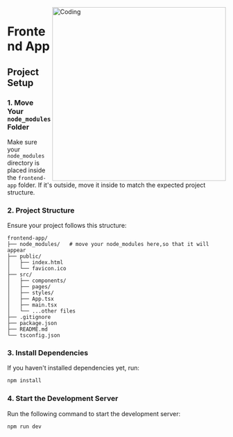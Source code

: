 <img align="right" alt="Coding" width="400" src="https://cdn.dribbble.com/users/2401141/screenshots/5487982/media/f94135193d842e240e9c1267e4d9ca89.gif" />

# Frontend App

## Project Setup

### 1. Move Your `node_modules` Folder
Make sure your `node_modules` directory is placed inside the `frontend-app` folder. If it's outside, move it inside to match the expected project structure.

### 2. Project Structure
Ensure your project follows this structure:

```
frontend-app/
├── node_modules/   # move your node_modules here,so that it will appear
├── public/        
│   ├── index.html  
│   └── favicon.ico
├── src/            
│   ├── components/ 
│   ├── pages/      
│   ├── styles/     
│   ├── App.tsx    
│   ├── main.tsx  
│   └── ...other files
├── .gitignore     
├── package.json  
├── README.md     
└── tsconfig.json  
```

### 3. Install Dependencies
If you haven't installed dependencies yet, run:
```bash
npm install 
```

### 4. Start the Development Server
Run the following command to start the development server:
```bash
npm run dev
```

